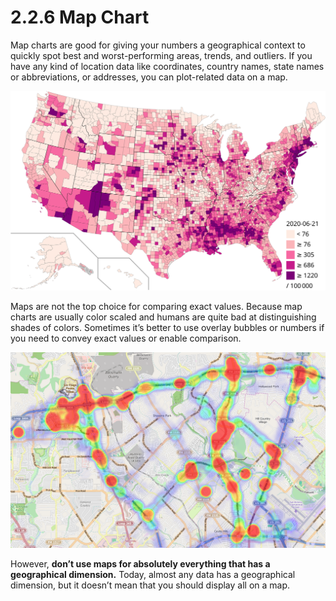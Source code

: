 # 2.2.6  Map Chart

Map charts are good for giving your numbers a geographical context to quickly spot best and worst-performing areas, trends, and outliers. If you have any kind of location data like coordinates, country names, state names or abbreviations, or addresses, you can plot-related data on a map.

![COVID-19 Pandemic in US](../../.gitbook/assets/covid-19_outbreak_usa_per_capita_cases_map_counties.svg)

Maps are not the top choice for comparing exact values. Because map charts are usually color scaled and humans are quite bad at distinguishing shades of colors. Sometimes it’s better to use overlay bubbles or numbers if you need to convey exact values or enable comparison.

![](../../.gitbook/assets/sa_heat_map.png)

However, **don’t use maps for absolutely everything that has a geographical dimension.** Today, almost any data has a geographical dimension, but it doesn’t mean that you should display all on a map.



